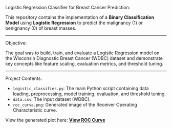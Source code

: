 Logistic Regression Classifier for Breast Cancer Prediction:

This repository contains the implementation of a **Binary Classification Model** using **Logistic Regression** to predict the malignancy (1) or benignancy (0) of breast masses.

------------------------------------------------------------------------------------------------------------------------

Objective:

The goal was to build, train, and evaluate a Logistic Regression model on the Wisconsin Diagnostic Breast Cancer (WDBC) dataset and demonstrate key concepts like feature scaling, evaluation metrics, and threshold tuning.

------------------------------------------------------------------------------------------------------------------------

Project Contents:

* `logistic_classifier.py`: The main Python script containing data loading, preprocessing, model training, evaluation, and threshold tuning.
* `data.csv`: The input dataset (WDBC).
* `roc_curve.png`: Generated image of the Receiver Operating Characteristic curve.

View the generated plot here: **[View ROC Curve](roc_curve.png)**